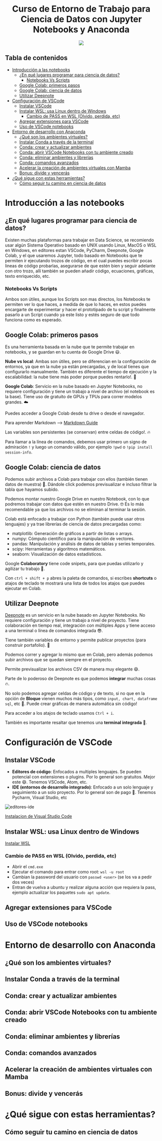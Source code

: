 <div align="center">
    <h1>Curso de Entorno de Trabajo para Ciencia de Datos con Jupyter Notebooks y Anaconda</h1>
    <img src="https://imgur.com/jycC8yS.png" width="">
</div>

## Tabla de contenidos

- [Introducción a las notebooks](#introducción-a-las-notebooks)
  - [¿En qué lugares programar para ciencia de datos?](#en-qué-lugares-programar-para-ciencia-de-datos)
    - [Notebooks Vs Scripts](#notebooks-vs-scripts)
  - [Google Colab: primeros pasos](#google-colab-primeros-pasos)
  - [Google Colab: ciencia de datos](#google-colab-ciencia-de-datos)
  - [Utilizar Deepnote](#utilizar-deepnote)
- [Configuración de VSCode](#configuración-de-vscode)
  - [Instalar VSCode](#instalar-vscode)
  - [Instalar WSL: usa Linux dentro de Windows](#instalar-wsl-usa-linux-dentro-de-windows)
    - [Cambio de PASS en WSL (Olvido, perdida, etc)](#cambio-de-pass-en-wsl-olvido-perdida-etc)
  - [Agregar extensiones para VSCode](#agregar-extensiones-para-vscode)
  - [Uso de VSCode notebooks](#uso-de-vscode-notebooks)
- [Entorno de desarrollo con Anaconda](#entorno-de-desarrollo-con-anaconda)
  - [¿Qué son los ambientes virtuales?](#qué-son-los-ambientes-virtuales)
  - [Instalar Conda a través de la terminal](#instalar-conda-a-través-de-la-terminal)
  - [Conda: crear y actualizar ambientes](#conda-crear-y-actualizar-ambientes)
  - [Conda: abrir VSCode Notebooks con tu ambiente creado](#conda-abrir-vscode-notebooks-con-tu-ambiente-creado)
  - [Conda: eliminar ambientes y librerías](#conda-eliminar-ambientes-y-librerías)
  - [Conda: comandos avanzados](#conda-comandos-avanzados)
  - [Acelerar la creación de ambientes virtuales con Mamba](#acelerar-la-creación-de-ambientes-virtuales-con-mamba)
  - [Bonus: divide y vencerás](#bonus-divide-y-vencerás)
- [¿Qué sigue con estas herramientas?](#qué-sigue-con-estas-herramientas)
  - [Cómo seguir tu camino en ciencia de datos](#cómo-seguir-tu-camino-en-ciencia-de-datos)

# Introducción a las notebooks

## ¿En qué lugares programar para ciencia de datos?

Existen muchas plataformas para trabajar en Data Science, se recomiendo usar algún Sistema Operativo basado en UNIX usando Linux, MacOS o WSL en Windows, en editores estan VSCode, PyCharm, Deepnote, Google Colab, y el que usaremos Jupyter, todo basado en Notebooks que te permiten ir ejecutando trozos de código, en el cual puedes escribir pocas lineas de código probarlas, asegurarse de que estén bien y seguir adelante con otro trozo, allí también se pueden añadir código, ecuaciones, gráficas, texto enriquecido, etc.

### Notebooks Vs Scripts

Ambos son útiles, aunque los Scripts son mas directos, los Notebooks te permiten ver lo que haces, a medida de que lo haces, en estos puedes encargarte de experimentar y hacer el prototipado de tu script y finalmente pasarlo a un Script cuando ya este listo y estés seguro de que todo funciona como es esperado.

## Google Colab: primeros pasos

Es una herramienta basada en la nube que te permite trabajar en notebooks, y se guardan en tu cuenta de Google Drive 😃.

**Nube vs local**: Ambas son útiles, pero se diferencian en la configuración de entornos, ya que en la nube ya están precargadas, y de local tienes que configurarlo manualmente. También es diferente el tiempo de ejecución y la escalabilidad: la nube tiene más poder porque puedes rentarlo!. 💸

**Google Colab**: Servicio en la nube basado en Jupyter Notebooks, no requiere configuración y tiene un trabajo a nivel de archivo (el notebook es la base). Tiene uso de gratuito de GPUs y TPUs para correr modelos grandes. ☁️

Puedes acceder a Google Colab desde tu drive o desde el navegador.

Para aprender Markdown --> [Markdown Guide](https://www.markdownguide.org/)

Las variables son persistentes (se conservan) entre celdas de código!. 🔥

Para llamar a la línea de comandos, debemos usar primero un signo de admiración `!` y luego un comando válido, por ejemplo `!pwd` o `!pip install session-info`.

## Google Colab: ciencia de datos

Podemos subir archivos a Colab para trabajar con ellos (también tienen datos de muestra) 🔢. Dándole click podemos previsualizar e incluso filtrar la tabla que hayamos subido.

Podemos montar nuestro Google Drive en nuestro Notebook, con lo que podremos trabajar con datos que estén en nuestro Drive. 🤓 Es lo más recomendable ya que los archivos no se eliminan al terminar la sesión.

Colab está enfocado a trabajar con Python (también puede usar otros lenguajes) y ya trae librerías de ciencia de datos precargadas como:

- matplotlib: Generación de gráficos a partir de listas o arrays.
- numpy: Cómputo científico para la manipulación de vectores.
- pandas: Manipulación y análisis de datos de tablas y series temporales.
- scipy: Herramientas y algoritmos matemáticos.
- seaborn: Visualización de datos estadísticos.

Google **Colaboratory** tiene code snipets, para que puedas utilizarlo y agilizar tu trabajo 🤯.

Con `ctrl + shift + p` abres la paleta de comandos, si escribes **shortcuts** o atajos de teclado te mostrará una lista de todos los atajos que puedes ejecutar en Colab.

## Utilizar Deepnote

[Deepnote](https://deepnote.com/) es un servicio en la nube basado en Jupyter Notebooks. No requiere configuración y tiene un trabajo a nivel de proyecto. Tiene colaboración en tiempo real, integración con múltiples Apps y tiene acceso a una terminal o línea de comandos integrada 😎.

Tiene también variables de entorno y permite publicar proyectos (para construir portafolio). 🎉

Podemos correr y agregar lo mismo que en Colab, pero además podemos subir archivos que se quedan siempre en el proyecto.

Permite previsualizar los archivos CSV de manera muy elegante 😄.

Parte de lo poderoso de Deepnote es que podemos **integrar** muchas cosas 🔥.

No solo podemos agregar celdas de código y de texto, si no que en la opción de **Bloque** vienen muchos más tipos, como `input, chart, dataframe sql`, etc 🤯. Puede crear gráficas de manera automática sin código!

Para acceder a los atajos de teclado usamos `Ctrl + i`.

También es importante resaltar que tenemos una **terminal integrada** 🤖.

# Configuración de VSCode

## Instalar VSCode

- **Editores de código**: Enfocados a multiples lenguajes. Se pueden potencial con extensiones o plugins. Por lo general son gratuitos. Mejor este 😄. Tenemos VSCode, Atom, etc.
- **IDE (entornos de desarrollo integrado)**: Enfocado a un solo lenguaje y seguimiento a un solo proyecto. Por lo general son de pago 💸. Tenemos Pycharm, Visual Studio, etc

![editores-ide](https://imgur.com/PbMyQlK.png)

[Instalacion de Visual Studio Code](https://code.visualstudio.com/download)

## Instalar WSL: usa Linux dentro de Windows

[Instalar WSL](https://docs.microsoft.com/es-mx/windows/wsl/install)

### Cambio de PASS en WSL (Olvido, perdida, etc)

- Abrir el `cmd.exe`
- Ejecutar el comando para entrar como root: `wsl -u root`
- Cambian la password del usuario con `passwd <user>` (se los va a pedir dos veces)
- Entran de vuelva a ubuntu y realizar alguna acción que requiera la pass, ejemplo actualizar los paquetes `sudo apt update`.


## Agregar extensiones para VSCode

## Uso de VSCode notebooks

# Entorno de desarrollo con Anaconda

## ¿Qué son los ambientes virtuales?

## Instalar Conda a través de la terminal

## Conda: crear y actualizar ambientes

## Conda: abrir VSCode Notebooks con tu ambiente creado

## Conda: eliminar ambientes y librerías

## Conda: comandos avanzados

## Acelerar la creación de ambientes virtuales con Mamba

## Bonus: divide y vencerás

# ¿Qué sigue con estas herramientas?

## Cómo seguir tu camino en ciencia de datos

